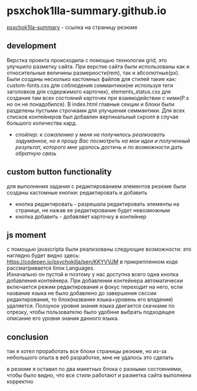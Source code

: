 # psxchok1lla-summary.github.io
[psxchok1lla-summary](https://psxchok1lla.github.io/psxchok1lla-summary.github.io/) - ссылка на страницу резюме

## development
Верстка проекта происходила с помощью технологии grid, это улучшило разметку сайта. При верстке сайта были использованы как и относительные величины размерности(rem), так и абсолютные(px). Были созданы несколько кастомных файлов для стилей такие как: custom-fonts.css для соблюдения семмантики(не используя теги заголовков для содержимого карточек), elements_status.css для создания там всех состояний карточек при взаимодействии с ними(P.s но он не понадобился). В index.html главные секции и блоки были разделены пустыми строчками для улучшения семмантики. Для всех списков контейнеров был добавлен вертикальный скролл в случае большого количества кард.

* _спойлер: к сожалению у меня не получилось реализовать задуманное, но я прошу Вас посмотреть на мои идеи и полученный результат, которого мне удалось достичь и по возможности дать обратную связь_

## custom button functionality
для выполнения задания с редактированием элементов резюме были созданы кастомные кнопки: редактировать и добавить
* кнопка редактировать - разрешала редактировать элементы на странице, не нажав ее редактирование будет невозможным
* кнопка добавить - добавляет карточку в контейнер

## js moment
с помощью javascripta были реализованы следующие возможности:
это наглядно будет видно здесь: https://codepen.io/psychokilla/pen/KKYVVJM
в прикрепленном коде рассматривается блок Languages. 
<br>Изначально он пустой и поэтому у нас доступна всего одна кнопка добавления контейнера. При добавлении контейнера автоматически включается режим редактирования и фокус переходит на него, если название языка не было добавлено до завершения сессии редактирования, то блок(название языка+уровень его владения) удаляется. Ползунок уровня знания языка двигается скачками по отрезку, чтобы пользователю было удобнне выбрать подходящее описание его уровня знания данного языка.

## conclusion
так я хотел проработать все блоки страницы резюме, но из-за небольшого опыта в веб разработке, мне не удалось это сделать

в резюме я оставил по два макетных блока с разными состояниями, чтобы было видно, что все стили работают и разметка сайта выполнена корректно 
